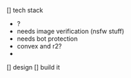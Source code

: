 [] tech stack
- ?
- needs image verification (nsfw stuff)
- needs bot protection
- convex and r2?
- 

[] design
[] build it

